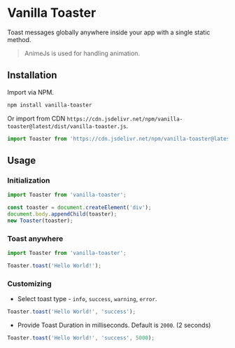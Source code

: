 # Vanilla Toaster

Toast messages globally anywhere inside your app with a single static method.

> AnimeJs is used for handling animation.

## Installation

Import via NPM.

```bash
npm install vanilla-toaster
```

Or import from CDN `https://cdn.jsdelivr.net/npm/vanilla-toaster@latest/dist/vanilla-toaster.js`.

```js
import Toaster from 'https://cdn.jsdelivr.net/npm/vanilla-toaster@latest/dist/vanilla-toaster.js';
```

## Usage 

### Initialization

```js
import Toaster from 'vanilla-toaster';

const toaster = document.createElement('div');
document.body.appendChild(toaster);
new Toaster(toaster);
```

### Toast anywhere

```js
import Toaster from 'vanilla-toaster';

Toaster.toast('Hello World!');
```

### Customizing

- Select toast type - `info`, `success`, `warning`, `error`.

```js
Toaster.toast('Hello World!', 'success');
```

- Provide Toast Duration in milliseconds. Default is `2000`. (2 seconds)

```js
Toaster.toast('Hello World!', 'success', 5000);
```